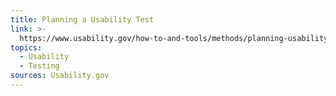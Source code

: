 ```yaml
---
title: Planning a Usability Test
link: >-
  https://www.usability.gov/how-to-and-tools/methods/planning-usability-testing.html
topics:
  - Usability
  - Testing
sources: Usability.gov
---
```


